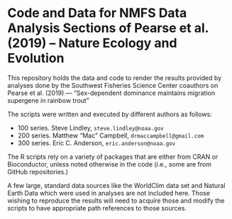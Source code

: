 Code and Data for NMFS Data Analysis Sections of Pearse et al. (2019) –
Nature Ecology and Evolution
================

This repository holds the data and code to render the results provided
by analyses done by the Southwest Fisheries Science Center coauthors on
Pearse et al. (2019) — “Sex-dependent dominance maintains migration
supergene in rainbow trout”

The scripts were written and executed by different authors as follows:

  - 100 series. Steve Lindley, `steve.lindley@noaa.gov`
  - 200 series. Matthew “Mac” Campbell, `drmaccampbell@gmail.com`
  - 300 series. Eric C. Anderson, `eric.anderson@noaa.gov`

The R scripts rely on a variety of packages that are either from CRAN or
Bioconductor, unless noted otherwise in the code (i.e., some are from
GitHub repositories.)

A few large, standard data sources like the WorldClim data set and
Natural Earth Data which were used in analyses are not included here.
Those wishing to reproduce the results will need to acquire those and
modify the scripts to have appropriate path references to those sources.
